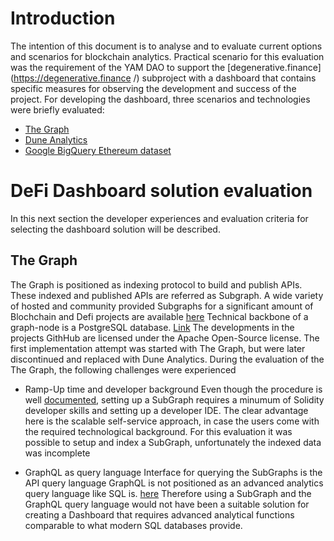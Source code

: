 # Introduction 
The intention of this document is to analyse and to evaluate current options and scenarios for blockchain analytics. 
Practical scenario for this evaluation was the requirement of the YAM DAO to support the [degenerative.finance](https://degenerative.finance /) subproject with a dashboard that contains specific measures for observing the development and success of the project. 
For developing the dashboard, three scenarios and technologies were briefly evaluated: 
* [The Graph]( https://thegraph.com/)
* [Dune Analytics](https://duneanalytics.com/)
* [Google BigQuery Ethereum dataset](https://cloud.google.com/blog/products/data-analytics/ethereum-bigquery-public-dataset-smart-contract-analytics)

# DeFi Dashboard solution evaluation 
In this next section the developer experiences and evaluation criteria for selecting the dashboard solution will be described. 

## The Graph 
The Graph is positioned as indexing protocol to build and publish APIs. These indexed and published APIs are referred as Subgraph. A wide variety of hosted and community provided Subgraphs for a significant amount of Blochchain and Defi projects are available [here](https://thegraph.com/explorer/)
Technical backbone of a graph-node is a PostgreSQL database. [Link]( https://github.com/graphprotocol/graph-node#quick-start)
The developments in the projects GithHub are licensed under the Apache Open-Source license. 
The first implementation attempt was started with The Graph, but were later discontinued and replaced with Dune Analytics. 
During the evaluation of the The Graph, the following challenges were experienced 

* Ramp-Up time and developer background 
Even though the procedure is well [documented]( https://thegraph.com/docs/define-a-subgraph#create-a-subgraph-project ), setting up a SubGraph requires a minumum of Solidity developer skills and setting up a developer IDE.  The clear advantage here is the scalable self-service approach, in case the users come with the required technological background. 
For this evaluation it was possible to setup and index a SubGraph, unfortunately the indexed data was incomplete 

* GraphQL as query language 
Interface for querying the SubGraphs is the API query language 
GraphQL is not positioned as an advanced analytics query language like SQL is. [here]( https://graphql.org/faq/#is-graphql-a-database-language-like-sql)
Therefore using a SubGraph and the GraphQL query language would not have been a suitable solution for creating a Dashboard that requires advanced analytical functions comparable to what modern SQL databases provide.  
